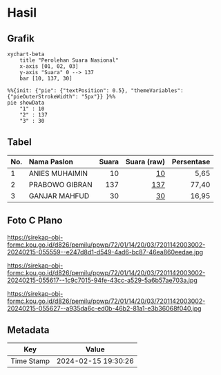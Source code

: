 # Hasil

## Grafik

```mermaid
xychart-beta
    title "Perolehan Suara Nasional"
    x-axis [01, 02, 03]
    y-axis "Suara" 0 --> 137
    bar [10, 137, 30]
```

```mermaid
%%{init: {"pie": {"textPosition": 0.5}, "themeVariables": {"pieOuterStrokeWidth": "5px"}} }%%
pie showData
    "1" : 10
    "2" : 137
    "3" : 30
```

## Tabel

| No. | Nama Paslon    | Suara | Suara (raw) | Persentase |
|:--- |:-------------- | -----:| -----------:| ----------:|
| 1   | ANIES MUHAIMIN | 10    | [10][p-1]   | 5,65       |
| 2   | PRABOWO GIBRAN | 137   | [137][p-2]  | 77,40      |
| 3   | GANJAR MAHFUD  | 30    | [30][p-3]   | 16,95      |


[p-1]: https://github.com/gigit-pemilu/pemilu-2024/blob/main/pilpres/hitung-suara/sub/72-sulawesi-tengah/sub/01-banggai/sub/14-moilong/sub/2003-selamet-raharjo/sub/002-tps/sub/paslon-1.txt
[p-2]: https://github.com/gigit-pemilu/pemilu-2024/blob/main/pilpres/hitung-suara/sub/72-sulawesi-tengah/sub/01-banggai/sub/14-moilong/sub/2003-selamet-raharjo/sub/002-tps/sub/paslon-2.txt
[p-3]: https://github.com/gigit-pemilu/pemilu-2024/blob/main/pilpres/hitung-suara/sub/72-sulawesi-tengah/sub/01-banggai/sub/14-moilong/sub/2003-selamet-raharjo/sub/002-tps/sub/paslon-3.txt

## Foto C Plano

https://sirekap-obj-formc.kpu.go.id/d826/pemilu/ppwp/72/01/14/20/03/7201142003002-20240215-055559--e247d8d1-d549-4ad6-bc87-46ea860eedae.jpg

https://sirekap-obj-formc.kpu.go.id/d826/pemilu/ppwp/72/01/14/20/03/7201142003002-20240215-055617--1c9c7015-94fe-43cc-a529-5a6b57ae703a.jpg

https://sirekap-obj-formc.kpu.go.id/d826/pemilu/ppwp/72/01/14/20/03/7201142003002-20240215-055627--a935da6c-ed0b-46b2-81a1-e3b36068f040.jpg


## Metadata

| Key        | Value               |
| ---------- | ------------------- |
| Time Stamp | 2024-02-15 19:30:26 |



